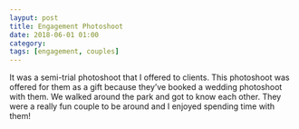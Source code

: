 ```yaml
---
layput: post
title: Engagement Photoshoot
date: 2018-06-01 01:00
category: 
tags: [engagement, couples]
---
```


It was a semi-trial photoshoot that I offered to clients. This photoshoot was offered for them as a gift because they’ve booked a wedding photoshoot with them. We walked around the park and got to know each other. They were a really fun couple to be around and I enjoyed spending time with them! 